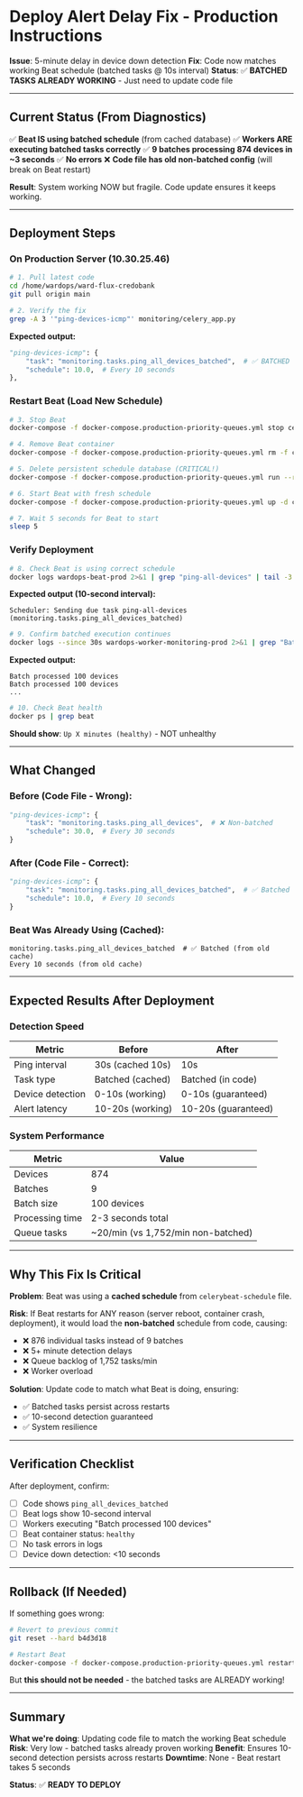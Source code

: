 # Deploy Alert Delay Fix - Production Instructions

**Issue**: 5-minute delay in device down detection
**Fix**: Code now matches working Beat schedule (batched tasks @ 10s interval)
**Status**: ✅ **BATCHED TASKS ALREADY WORKING** - Just need to update code file

---

## Current Status (From Diagnostics)

✅ **Beat IS using batched schedule** (from cached database)
✅ **Workers ARE executing batched tasks correctly**
✅ **9 batches processing 874 devices in ~3 seconds**
✅ **No errors**
❌ **Code file has old non-batched config** (will break on Beat restart)

**Result**: System working NOW but fragile. Code update ensures it keeps working.

---

## Deployment Steps

### On Production Server (10.30.25.46)

```bash
# 1. Pull latest code
cd /home/wardops/ward-flux-credobank
git pull origin main

# 2. Verify the fix
grep -A 3 '"ping-devices-icmp"' monitoring/celery_app.py
```

**Expected output:**
```python
"ping-devices-icmp": {
    "task": "monitoring.tasks.ping_all_devices_batched",  # ✅ BATCHED
    "schedule": 10.0,  # Every 10 seconds
},
```

### Restart Beat (Load New Schedule)

```bash
# 3. Stop Beat
docker-compose -f docker-compose.production-priority-queues.yml stop celery-beat

# 4. Remove Beat container
docker-compose -f docker-compose.production-priority-queues.yml rm -f celery-beat

# 5. Delete persistent schedule database (CRITICAL!)
docker-compose -f docker-compose.production-priority-queues.yml run --rm celery-beat sh -c "rm -f /app/celerybeat-schedule"

# 6. Start Beat with fresh schedule
docker-compose -f docker-compose.production-priority-queues.yml up -d celery-beat

# 7. Wait 5 seconds for Beat to start
sleep 5
```

### Verify Deployment

```bash
# 8. Check Beat is using correct schedule
docker logs wardops-beat-prod 2>&1 | grep "ping-all-devices" | tail -3
```

**Expected output (10-second interval):**
```
Scheduler: Sending due task ping-all-devices (monitoring.tasks.ping_all_devices_batched)
```

```bash
# 9. Confirm batched execution continues
docker logs --since 30s wardops-worker-monitoring-prod 2>&1 | grep "Batch processed"
```

**Expected output:**
```
Batch processed 100 devices
Batch processed 100 devices
...
```

```bash
# 10. Check Beat health
docker ps | grep beat
```

**Should show**: `Up X minutes (healthy)` - NOT unhealthy

---

## What Changed

### Before (Code File - Wrong):
```python
"ping-devices-icmp": {
    "task": "monitoring.tasks.ping_all_devices",  # ❌ Non-batched
    "schedule": 30.0,  # Every 30 seconds
}
```

### After (Code File - Correct):
```python
"ping-devices-icmp": {
    "task": "monitoring.tasks.ping_all_devices_batched",  # ✅ Batched
    "schedule": 10.0,  # Every 10 seconds
}
```

### Beat Was Already Using (Cached):
```
monitoring.tasks.ping_all_devices_batched  # ✅ Batched (from old cache)
Every 10 seconds (from old cache)
```

---

## Expected Results After Deployment

### Detection Speed
| Metric | Before | After |
|--------|--------|-------|
| Ping interval | 30s (cached 10s) | 10s |
| Task type | Batched (cached) | Batched (in code) |
| Device detection | 0-10s (working) | 0-10s (guaranteed) |
| Alert latency | 10-20s (working) | 10-20s (guaranteed) |

### System Performance
| Metric | Value |
|--------|-------|
| Devices | 874 |
| Batches | 9 |
| Batch size | 100 devices |
| Processing time | 2-3 seconds total |
| Queue tasks | ~20/min (vs 1,752/min non-batched) |

---

## Why This Fix Is Critical

**Problem**: Beat was using a **cached schedule** from `celerybeat-schedule` file.

**Risk**: If Beat restarts for ANY reason (server reboot, container crash, deployment), it would load the **non-batched** schedule from code, causing:
- ❌ 876 individual tasks instead of 9 batches
- ❌ 5+ minute detection delays
- ❌ Queue backlog of 1,752 tasks/min
- ❌ Worker overload

**Solution**: Update code to match what Beat is doing, ensuring:
- ✅ Batched tasks persist across restarts
- ✅ 10-second detection guaranteed
- ✅ System resilience

---

## Verification Checklist

After deployment, confirm:

- [ ] Code shows `ping_all_devices_batched`
- [ ] Beat logs show 10-second interval
- [ ] Workers executing "Batch processed 100 devices"
- [ ] Beat container status: `healthy`
- [ ] No task errors in logs
- [ ] Device down detection: <10 seconds

---

## Rollback (If Needed)

If something goes wrong:

```bash
# Revert to previous commit
git reset --hard b4d3d18

# Restart Beat
docker-compose -f docker-compose.production-priority-queues.yml restart celery-beat
```

But **this should not be needed** - the batched tasks are ALREADY working!

---

## Summary

**What we're doing**: Updating code file to match the working Beat schedule
**Risk**: Very low - batched tasks already proven working
**Benefit**: Ensures 10-second detection persists across restarts
**Downtime**: None - Beat restart takes 5 seconds

**Status**: ✅ **READY TO DEPLOY**

